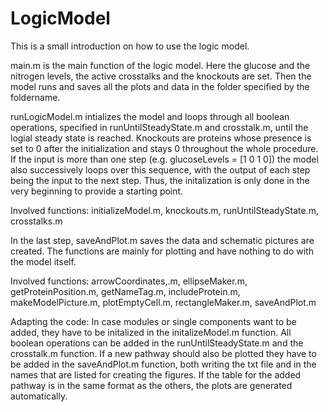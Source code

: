 # LogicModel
This is a small introduction on how to use the logic model.




main.m is the main function of the logic model. Here the glucose and the nitrogen levels, the active crosstalks and the knockouts are set. Then the model runs and saves all the plots and data in the folder specified by the foldername. 



runLogicModel.m intializes the model and loops through all boolean operations, specified in runUntilSteadyState.m and crosstalk.m, until the logial steady state is reached. Knockouts are proteins whose presence is set to 0 after the initialization and stays 0 throughout the whole procedure. 
If the input is more than one step (e.g. glucoseLevels = [1 0 1 0]) the model also successively loops over this sequence, with the output of each step being the input to the next step. Thus, the initalization is only done in the very beginning to provide a starting point.

Involved functions: initializeModel.m, knockouts.m, runUntilSteadyState.m, crosstalks.m



In the last step, saveAndPlot.m saves the data and schematic pictures are created. The functions are mainly for plotting and have nothing to do with the model itself.

Involved functions: arrowCoordinates,.m, ellipseMaker.m, getProteinPosition.m, getNameTag.m, includeProtein.m, makeModelPicture.m, plotEmptyCell.m, rectangleMaker.m, saveAndPlot.m




Adapting the code: 
In case modules or single components want to be added, they have to be initalized in the initalizeModel.m function. All boolean operations can be added in the runUntilSteadyState.m and the crosstalk.m function. If a new pathway should also be plotted they have to be added in the saveAndPlot.m function, both writing the txt file and in the names that are listed for creating the figures. If the table for the added pathway is in the same format as the others, the plots are generated automatically.










